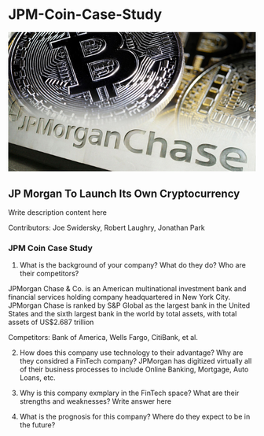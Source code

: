 # JPM-Coin-Case-Study

![JPM Coin](jpm-coin.jpg)

## JP Morgan To Launch Its Own Cryptocurrency

Write description content here

Contributors: Joe Swidersky, Robert Laughry, Jonathan Park

### JPM Coin Case Study

1. What is the background of your company? What do they do? Who are their competitors?

JPMorgan Chase & Co. is an American multinational investment bank and financial services holding company headquartered in New York City. JPMorgan Chase is ranked by S&P Global as the largest bank in the United States and the sixth largest bank in the world by total assets, with total assets of US$2.687 trillion

Competitors: Bank of America, Wells Fargo, CitiBank, et al.

2. How does this company use technology to their advantage? Why are they considred a FinTech company?
JPMorgan has digitized virtually all of their business processes to include Online Banking, Mortgage, Auto Loans, etc.

3. Why is this company exmplary in the FinTech space? What are their strengths and weaknesses?
Write answer here

4. What is the prognosis for this company? Where do they expect to be in the future?
